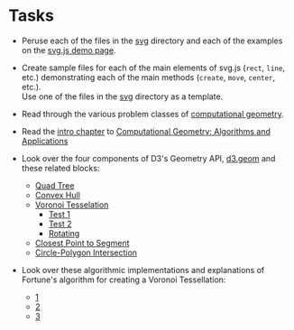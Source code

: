 Tasks
=====

* Peruse each of the files in the [svg](svg) directory and each of the
  examples on the [svg.js demo page](http://svgjs.com/test). 
  
* Create sample files for each of the main elements of svg.js (`rect`, `line`, 
  etc.) demonstrating each of the main methods (`create`, `move`, `center`, etc.).  
  Use one of the files in the [svg](svg/svg-js) directory as a template.

* Read through the various problem classes of [computational geometry](https://en.wikipedia.org/wiki/Computational_geometry).

* Read the [intro chapter](http://www.cs.uu.nl/geobook/introduction.pdf) to [Computational Geometry: Algorithms and Applications](http://www.cs.uu.nl/geobook/)

* Look over the four components of D3's Geometry API, [d3.geom](https://github.com/mbostock/d3/wiki/Geometry) and these related blocks:

    * [Quad Tree](http://bl.ocks.org/mbostock/4343214)
    * [Convex Hull](http://bl.ocks.org/mbostock/4341699)
    * [Voronoi Tesselation](http://bl.ocks.org/mbostock/4060366)
        * [Test 1](http://bl.ocks.org/mbostock/3846051)
        * [Test 2](http://bl.ocks.org/mbostock/3962108)
        * [Rotating](http://bl.ocks.org/mbostock/4636377)
    * [Closest Point to Segment](http://bl.ocks.org/mbostock/4281513)
    * [Circle-Polygon Intersection](http://bl.ocks.org/mbostock/4218871)

* Look over these algorithmic implementations and explanations of Fortune's algorithm for creating a Voronoi Tessellation:

  * [1](http://philogb.github.io/blog/2010/02/12/voronoi-tessellation/)
  * [2](http://www.raymondhill.net/voronoi/rhill-voronoi.php)
  * [3](http://www.cs.princeton.edu/~edwardz/voronoi/README.html)
